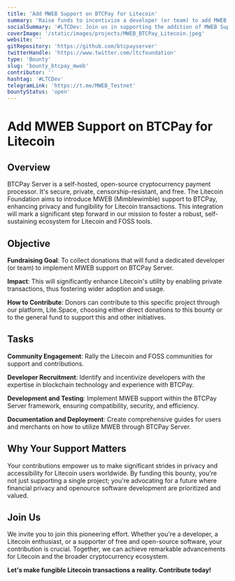 ```yaml
---
title: 'Add MWEB Support on BTCPay for Litecoin'
summary: 'Raise funds to incentivize a developer (or team) to add MWEB (Mimblewimble) support on BTCPay for Litecoin.'
socialSummary: '#LTCDev: Join us in supporting the addition of MWEB Support on BTCPay for Litecoin'
coverImage: '/static/images/projects/MWEB_BTCPay_Litecoin.jpeg'
website: ''
gitRepository: 'https://github.com/btcpayserver'
twitterHandle: 'https://www.twitter.com/ltcfoundation'
type: 'Bounty'
slug: 'bounty_btcpay_mweb'
contributor: ''
hashtag: '#LTCDev'
telegramLink: 'https://t.me/MWEB_Testnet'
bountyStatus: 'open'
---
```


# Add MWEB Support on BTCPay for Litecoin

## Overview

BTCPay Server is a self-hosted, open-source cryptocurrency payment processor. It's secure, private, censorship-resistant, and free. The Litecoin Foundation aims to introduce MWEB (Mimblewimble) support to BTCPay, enhancing privacy and fungibility for Litecoin transactions. This integration will mark a significant step forward in our mission to foster a robust, self-sustaining ecosystem for Litecoin and FOSS tools.

## Objective

**Fundraising Goal**: To collect donations that will fund a dedicated developer (or team) to implement MWEB support on BTCPay Server.

**Impact**: This will significantly enhance Litecoin's utility by enabling private transactions, thus fostering wider adoption and usage.

**How to Contribute**: Donors can contribute to this specific project through our platform, Lite.Space, choosing either direct donations to this bounty or to the general fund to support this and other initiatives.

## Tasks

**Community Engagement**: Rally the Litecoin and FOSS communities for support and contributions.

**Developer Recruitment**: Identify and incentivize developers with the expertise in blockchain technology and experience with BTCPay.

**Development and Testing**: Implement MWEB support within the BTCPay Server framework, ensuring compatibility, security, and efficiency.

**Documentation and Deployment**: Create comprehensive guides for users and merchants on how to utilize MWEB through BTCPay Server.

## Why Your Support Matters

Your contributions empower us to make significant strides in privacy and accessibility for Litecoin users worldwide. By funding this bounty, you're not just supporting a single project; you're advocating for a future where financial privacy and openource software development are prioritized and valued.

## Join Us

We invite you to join this pioneering effort. Whether you're a developer, a Litecoin enthusiast, or a supporter of free and open-source software, your contribution is crucial. Together, we can achieve remarkable advancements for Litecoin and the broader cryptocurrency ecosystem.

**Let's make fungible Litecoin transactions a reality. Contribute today!**
